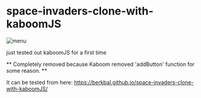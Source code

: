 # space-invaders-clone-with-kaboomJS
![menu](https://www.berkbal.com/wp-content/uploads/2022/05/pngegg.png)

just tested out kaboomJS for a first time

** Completely removed because Kaboom removed 'addButton' function for some reason. **


It can be tested from here: https://berkbal.github.io/space-invaders-clone-with-kaboomJS/
